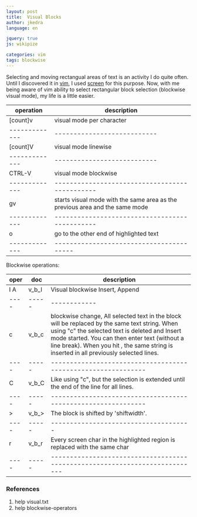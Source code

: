 ```yaml
---
layout: post
title:  Visual Blocks
author: jkedra
language: en

jquery: true
js: wikipize

categories: vim
tags: blockwise
---
```


Selecting and moving rectangual areas of text is an activity
I do quite often. Until I discovered it in [vim], I used
[screen] for this purpose. Now, with me being aware
of vim ability to select rectangular block selection
(blockwise visual mode), my life is a little easier.

 operation   | description               
-------------|---------------------------
  [count]v   | visual mode per character 
-------------|---------------------------
  [count]V   | visual mode linewise      
-------------|---------------------------
  CTRL-V     |  visual mode blockwise    
-------------|----------------------------------------------
  gv         | starts visual mode with the same area as the  previous area and the same mode
-------------|----------------------------------------------
  o          | go to the other end of highlighted text
-------------|----------------------------------------

Blockwise operations:

oper| doc | description
----|-----|------------
I A |v_b_I|Visual blockwise Insert, Append
----|-----|------------
c   |v_b_c| blockwise change, All selected text in the block will be replaced by the same text string.  When using "c" the selected text is deleted and Insert mode started.  You can then enter text (without a line break).  When you hit <Esc>, the same string is inserted in all previously selected lines.
----|-----|-------------------------------------------------------------
C   |v_b_C| Like using "c", but the selection is extended until the end of the line for all lines.
----|-----|-------------------------------------------------------------
>   |v_b_>| The block is shifted by 'shiftwidth'.
----|-----|-------------------------------------
r   |v_b_r| Every screen char in the highlighted region is replaced with the same char
----|-----|---------------------------------------------------------------------------

### References
1. help visual.txt
2. help blockwise-operators

[vim]:		we:Vim_(text_editor)
[screen]:	we:GNU_Screen 

